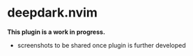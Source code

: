 # deepdark.nvim

**This plugin is a work in progress.**

- screenshots to be shared once plugin is further developed
